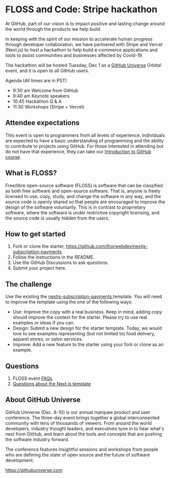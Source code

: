 # FLOSS and Code: Stripe hackathon
At GitHub, part of our vision is to impact positive and lasting change around the world through the products we help build.

In keeping with the spirit of our mission to accelerate human progress through developer collaboration, we have partnered with Stripe and Vercel (Next.js) to host a hackathon to help build e-commerce applications and tools to assist communities and businesses affected by Covid-19.

The hackathon will be hosted Tuesday, Dec 1 as a [GitHub Universe](https://githubuniverse.com) Orbital event, and it is open to all GitHub users.

Agenda (All times are in PST)
- 9:30 am Welcome from GitHub
- 9:40 am Keynote speakers
- 10:45 Hackathon Q & A
- 11:30 Workshops (Stripe + Vercel)

## Attendee expectations
This event is open to programmers from all levels of experience. Individuals are expected to have a basic understanding of programming and the ability to contribute to projects using GitHub. For those interested in attending but do not have that experience, they can take our [Introduction to GitHub course](https://lab.github.com/githubtraining/introduction-to-github).

## What is FLOSS?
Free/libre open-source software (FLOSS) is software that can be classified as both free software and open-source software. That is, anyone is freely licensed to use, copy, study, and change the software in any way, and the source code is openly shared so that people are encouraged to improve the design of the software voluntarily. This is in contrast to proprietary software, where the software is under restrictive copyright licensing, and the source code is usually hidden from the users.

## How to get started
1. Fork or clone the starter, https://github.com/thorwebdev/nextjs-subscription-payments
2. Follow the instructions in the README.
3. Use the GitHub Discussions to ask questions.
4. Submit your project here. 

## The challenge
Use the existing the [nextjs-subscription-payments
](https://github.com/thorwebdev/nextjs-subscription-payments) template. You will need to improve the template using the one of the following ways:

- Use: Improve the copy with a real business. Keep in mind, adding copy should improve the context for the starter. Please try to use real examples or ideas if you can.
- Design: Submit a new design for the starter template. Today, we would love to see examples representing (but not limited to) food delivery, apparel stores, or salon services.
- Improve: Add a new feature to the starter using your fork or clone as an example.

## Questions
1. FLOSS event [FAQs](https://github.com/floss-and-code/stripe-hackathon/blob/add-faqs/FAQs.md)
2. [Questions about the Next.js template](https://github.com/thorwebdev/nextjs-subscription-payments)

## About GitHub Universe

GitHub Universe (Dec. 8-10) is our annual marquee product and user conference. The three-day event brings together a global interconnected community with tens of thousands of viewers. From around the world developers, industry thought leaders, and executives tune in to hear what's next from GitHub, and learn about the tools and concepts that are pushing the software industry forward.

The conference features insightful sessions and workshops from people who are defining the state of open source and the future of software development.

https://githubuniverse.com
